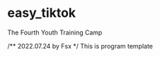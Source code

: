 # easy_tiktok
The Fourth Youth Training Camp

/**
    2022.07.24
    by Fsx
*/
This is program template